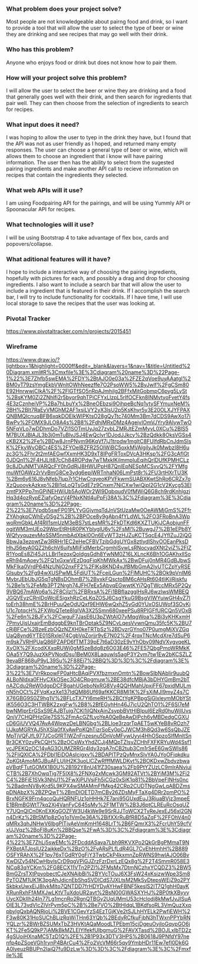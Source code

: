 ### What problem does your project solve?

Most people are not knowledgeable about pairng food and drink, so I want to provide a tool that will allow the user to select the type of beer or wine they are drinking and see recipes that may go well with their drink.



### Who has this problem?

Anyone who enjoys food or drink but does not know how to pair them.



### How will your project solve this problem?

I will allow the user to select the beer or wine they are drinking and a food that generally goes well with their drink, and then search for ingredients that pair well.  They can then choose from the selection of ingredients to search for recipes.



### What input does it need?

I was hoping to allow the user to tyep in the drink they have, but I found that the API was not as user friendly as I hoped, and returned many empty responses. The user can choose a general type of beer or wine, which will allows them to choose an ingredient that i know will have pairing information.  The user then has the ability to select from the sugested pairing ingredients and make another API call to recieve information on recipes that contain the ingredients they selected.



### What web APIs will it use?

I am using Foodpairing API for the pairings, and will be using Yummly API or Spoonacular API for recipes.



### What technologies will it use?

I will be using Bootstrap 4 to take advantage of flex box, cards and popovers/collapse.



### What aditional features will it have?

I hope to include a interactive way of choosing the pairing ingredients, hopefully with pictures for each, and possibly a drag and drop for choosing ingredients.  I also want to include a search bar that will allow the user to include a ingredient that is featured in their drink.  If I accomplish the search bar, I will try to include functionality for cocktails. If I have time, I will use local storage to save the recipes that the user was looking at.


### Pivotal Tracker

https://www.pivotaltracker.com/n/projects/2015451


### Wireframe

https://www.draw.io/?lightbox=1&highlight=0000ff&edit=_blank&layers=1&nav=1&title=Untitled%20Diagram.xml#R%3Cmxfile%3E%3Cdiagram%20name%3D%22Page-1%22%3E7Zhfb5swEMA%2FDY%2BtAJO0e03a%2FZE2qVoe9uyAAatgI%2BM0yT79zsYmgEkbVWnItOWhNeezffe7O2PsoWW5%2ByJwlf%2FgCSm80E92HnrwwjCIkA%2F%2FlGTfSO5nRpAJmhilg2BFfxMjtGobmpC6pyg5LySt%2BsKYM0Zi2ZNhIfi2r5byor9qhTPiCFYxLlzpL5rIfOCFkn8lNMvtyoFvetY4fs4E3zCznheiVP%2Ba7hLbuYx%2BneOEbzsi9OihpeBcNq1ytySFYmuxNeM%2BH%2Blt7RaEyVMGhM2AF1xsiLVY2yX3lsU2p5KsKhyr5y3E20OLXJYFPAXQNBMQIcnuqBFB6xqkDOElkWIPKtsO28gQyTtc740Mm3Bm7dCDS9AwXo17iBwPv%2FOMX9JLO8A4s%2B8%2FdhjMRxDMz4AgejvIOmVJYry9AIywTwO5NFqVLo7wDDhmDo7VZl1SOTmUyJq27zvbLZMRJtEZmMyvL0XCu%2BlS5M7BUXJBlAJL3b3j0mTuBlvJSJ4EwQclyr1DJodJJkcy%2BzQdkk8OksVGSs4cKB2X2%2Fe%2BDw8JrnPNym96KqVf7jJ1trpdw1mgltC8FUIfdRbCnJdmSlsK%2FkyWvOBCr4ES%2FYOelBZFR25OIWiBC5oxkMVAlgilyJk0MwbzI8H6uzc3G%2Fhr2t2mfAEGwfXxmHK3D9xT8IPgFRToxDVcA3HKsp%2FG3cAflGt0JDQn1%2F4HJLIt87cCh84ROPdw7wTMxkIKilmmpIuEqihQrlDUfKPMHCLz9c8JDuNMTVARQcFY0hGdRjJ8HWUPpH87QnIEpNESpMCSvvQ%2FYMfgmuWfOAWz2rVvBmG8Ce3ydg6epjWRTnhaN06LmPst8r%2FU3rtHXrTU3K%2Bm6y616J8vNfeb7lup7r1CHwCrqyeoKPVFkwmSUABXKwtShRo6CRZx7oXzQuoovkAzkxp%2BI1qLoQTsGdE7z9Cnxm7NiCXw1wiQjpl2G1cV2Kycg53ElzmtPXPPp7mGPiNEHWiUb5AoWOr2Wl9DqbqudV0fMWiQ6G8ch9rdKnhlgzjHq3d4ozRypEZjafyOezV4PNxKNtl4uPpFj38A%3C%2Fdiagram%3E%3Cdiagram%20name%3D%22Page-2%22%3E7Vpdb5swFP01PLYyGGjymqTdJnVStUzaMw0OeAWMjGmS%2FfrZYAhgkpCWhEyDSg2%2B%2BPOce8y9gAbn4fYLdWL%2FO3FRoBnA3WpwoRmGbkLAf4Rll1smUzM3eBS7stLesMR%2FkDTKdl6KXZTUKjJCAobjunFFogitWM3mUEo29WprEtRHjR0PKYblyglU6y%2FsMl%2BuwgJ7%2B1eEPb8YWQfyyquzevMoSSM5nmbAdXbkl0On6EvWT3zHJZuKCT5qcE4JYflZuJ2jQGBbwJa3ezpwtZw3RRHr1EC2eHeCFBVTzibGdgUYGx8ztIydlShvOOEanPksDHhJ56eyA0QZ2h6chV6ujfsMIiFidMerbCrgmhISvwLsRNocyadXNt2viZ%2FIZR1YoqEs8Zl45JrLLBrI1ezqxQoIdgsGdh8YwNM0Z16LXLncK6Bh1OGAKhxllSoeRh94mAoey%2FQ1xGxwVEzDqqFiqKhMWkAx%2BwDFuj0nMR4GdBJbwSMkFIka0VrdP64NzUNjO2nxFF2%2FlKs8KND4vJfBMbGmA2IyUTCZpYyRSEGlsuby%2Fg94wXUSPwML5FdiUT%2FceiLGun%2FlMUHC%2BOk9pVnIM6MybrJEbUbJG5qTgNBsDOhmB7%2ByxkFQsctoBM6cAHsRt604tIiKiiRiskfu%2Be1s%2FeMb3PT2Nrgh74JFH7eEx5AbvqEGwwtKYi7QgTWccMRx5P2Qy9VBQ67mAWo6a%2F8CjlzI%2FBRxsA%2Fi1BBfIazgglHsRJ6wzlwsWMBEQJGQVEyzCRnIDoWciESigxhRzCeLKqZOSJ6CsgYkuG9BsgVIWYuiwGH4vZ7ItoErh38hmE%2BrHPuuQeOdUQxf9EHW6wQxhZ5yGd0YUxOSUWof3SOvKjU1c7ptqcH%2FXWpQTete8IqlVA3X25Smn680xeePSu8RPIGFfURCQn5VOxB%2Fe6n%2BJFx%2FCwguF7JasE6U3pZWtAlO7yMqgWoa%2Bi3yKHKxmH7PmyUjsUxajrEmBdggbE9knTBrOptak5Z9NCvLqesVvwnQmu35fc5K%2BU7cRjBFCe%2BzeEzbOQzNZXH0keTRTbSz%2BDvzrGYno07P0umgMjXVZGqUaQ8ynd6YTE01SRxlel74CgbVqZorjjr9vE7N02%2F4rqxTNcMcdXre7dSuP6m9sk7VRHPUaQ86PZAPD6fTMT39pE7t6aD30zE9vYhOby09NdVXvgvqeKLXyOX%2FXcodXXxqRUWj0gMSzeBdg8z6O03E46%2FE57QbgPmoWRMkKOAa5Y7Q9JuzXkPVNodDsu1BeM0X8Laquwls5agP3Y2vm7tw1Ew2bKCSZLZ9evaBF868uP9yL39Su%2F88Ej7%2BBQ%3D%3D%3C%2Fdiagram%3E%3Cdiagram%20name%3D%22Page-3%22%3E7VrRkpowFP0aHtcBAqiPVXfbzmxnOmtn%2BowSIbNAbIir9uubQALBoNIdxa0FHyCXkOSec3O4CRpgmuw%2BE38dfcMBjA3bDHYGmBm2bTnAZCdu2ReW0dgpDCFBgahUGeboNxRG8Vy4QQHMahUpxjFF67pxidMULmnN5hOCt%2FVqKxzXe137IdQM86Uf69afKKCR8MI1K%2FsXiMJI9myZ4s7CX76GBG9S0Z9hg1V%2BFLcTX7Yl6meRH%2BCtYgKPBpgSjGlxleymMObYStiK556O3C3HTWBK2zxgFw%2B8%2BfEGyhHn46J7icU2QhTO1%2F6Sl7eMbwNMIprErGSxS9EAJBTujg7CKl1jIQNxAinZsypbBVtHIBIpuI6EzRd0huWjlUvsQnjV7CHQPHzGIe7SS%2FmAcGZfLyoYeA0QeBeAwDlPch6yMBDedgCGXUcD6GiUVVQ47AvA4WpwzDeLBNGbg%2BLIoe3rzqrTpAET5wKYeB8vROzh7UJkqMGRYAJ5hXSla0fXyAwPpKQhTizrSoEy0pCJWCM3h8Qd3w6SsQbJZEMpTjVQFJfL977JCoGfRTlWZnFnzesnu5DnVoMFywUyyi4HhOSpzoSIfMnltSnBr3CKY0zyPkCQH%2BzOCsWxYhdZCJj4MQpTZlsyZCHhFXFKRYuWd4Ssf1vcJPEKQzOC14yAG3OUMZRRGr4Idy3zgA7nCB2tub3Cm1rSeE6GwSWIs86%2FliQXlCA%2FDbl1EiDOAsIcigxv%2BDAPITPzQyMnxSlvYA0JYoOFiqkdkuZpKGtAmoMGJBuAFLUIjH2K3uoLlCZwRfffMWLDKvt%2BOKDxwZbdyzbwapVBqtFTutGOMX1B0U%2B192Y8nU41fZ30saea%2Fb9PtYZUzLC9mIrANvjuiCTB%2B7XhOwqTig7F5IX8%2FNXg2xMcwk3GM92ATVt%2BYjM3M%2Fj2C4%2BFiE1SVk3NhU1%2FwXjPUVsiFh5iCGz0xSiK1q81%2BbVpeFINHs0nc%2BadmNV8yKrd5L9KPX4wSMAMmFfMkg42CRp2CUDTNgGwLqABDZmspDNAbzX%2BZPQwT%2BmDIOETD7mCBy26ZDsMyFTaXg4DRr2pmPO%2BrxNGFK9Frn4qcoQuHQRNFUz1oHHHk7E7ani95GUxdEuJ3RiuaBVjz3mpeEE1BRmBGWtT7kq2Xj4VanFyC645sMy%2F1MTW%2B3J6ptCLREuRcOsqUZY7UQnQlCn0KnEXKgGOZFW3U4kWe9e9SrRJJToWCX2TvReJexEJ56xI2GNn4DrKz%2BtSM1p8zOg1o1Vm0e36A%2BifXXrRuBfR8D5aZqF%2FFOhV4n0qMRx3qhJNHwV6lbgPlTjyAeVmKmH1648LrT%2B6FQmrX3%2FcrUhY59cfVxUJVqz%2BoFl8uKn%2BBQse%2FwA%3D%3C%2Fdiagram%3E%3Cdiagram%20name%3D%22Page-4%22%3E7ZhLj5swEMc%2FDcddASava7Lbh9RKVXPo2QkGrBgPMmaT9NPXBptATJpslU22ajkkeDx%2BzO%2FvARsPLfLdR4GL7CvEhHmhH%2B889OSFYRAhX%2F1py76xTGdRY0gFjY3TwbCkP4kxmnZpRWNS9hwlAJO06BvXwDlZy54NCwHbvlsCrD9qgVPiGJZrzFzrDxrLzEQx8g%2F2T4SmmR058E3NCq83qYCKm%2FG8ECX11VTn2PZl%2FMsMx7DtmNCzhxYCQDZ3%2BW5BmGZrsTXtPpyobectCJeXNAibBi%2BYVcTOuJ6X3FsW24xKsizwWpe3Sm8PzTOZM1UK1K3pgAhJdicnEbShqSVDICdS7JXLtsM2MkSyDtepsWEjZ9o2PYSkbkxUwxEiJ8IvkMIto7QNTDD7frHDYDyAYHwFBNF5keslS2IT7Q1ghH0ayKXRunRxhFfAMXJwLKtVTuXdoUR2avt%2BsN00GWASXYHJ%2BP0tkXByvyUycXDkIIh24In77Lg1mcnRo2RgnQTBGy2UqUMmU53cHclodj8kMwfJvJISuAOlE3L73vdVIcZlVrPym5pC%2B%2Be7VO%2BtHldqL1BKdfsoRL3VmQuzXxppbylgQxbAQNRjoLi%2BVE1CGevYzS4EzTGjKVe2tSJLhHYELk2PwfiEWH%2F3w80K31HoSUChBLizRqWiTHn63YQb%2BEdyRCfkuFjbN3hTWxnPPYbRNYQLzr%2BWrBZSUMxTbZ3HVKtAQaMoodLTPEbm15cjDgeuOyiIoGqypGO6jKT%2Fe5Q9kP7jAMkBkMZLEIYlfekfUIbgmuG%2FAVXTasd%2BOJLxIbTD2z4gSUoiHXnaMC5TzD1Q%2FE%2B1P93x3DTV3HPS%2B0618J9PNfdY97nenfp4pZSoeVGh1rynP4BArCu4%2Fo2VcVM66r5qy9YmbHDr11Ew7efI0Dk6GA0lyeuzRBUPn2IaiQ7fu9DzLw%3D%3D%3C%2Fdiagram%3E%3C%2Fmxfile%3E
